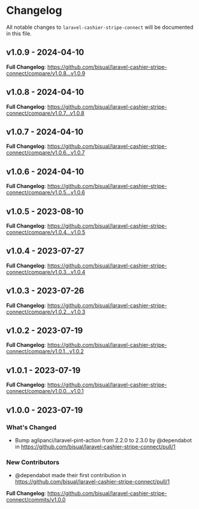 # Changelog

All notable changes to `laravel-cashier-stripe-connect` will be documented in this file.

## v1.0.9 - 2024-04-10

**Full Changelog**: https://github.com/bisual/laravel-cashier-stripe-connect/compare/v1.0.8...v1.0.9

## v1.0.8 - 2024-04-10

**Full Changelog**: https://github.com/bisual/laravel-cashier-stripe-connect/compare/v1.0.7...v1.0.8

## v1.0.7 - 2024-04-10

**Full Changelog**: https://github.com/bisual/laravel-cashier-stripe-connect/compare/v1.0.6...v1.0.7

## v1.0.6 - 2024-04-10

**Full Changelog**: https://github.com/bisual/laravel-cashier-stripe-connect/compare/v1.0.5...v1.0.6

## v1.0.5 - 2023-08-10

**Full Changelog**: https://github.com/bisual/laravel-cashier-stripe-connect/compare/v1.0.4...v1.0.5

## v1.0.4 - 2023-07-27

**Full Changelog**: https://github.com/bisual/laravel-cashier-stripe-connect/compare/v1.0.3...v1.0.4

## v1.0.3 - 2023-07-26

**Full Changelog**: https://github.com/bisual/laravel-cashier-stripe-connect/compare/v1.0.2...v1.0.3

## v1.0.2 - 2023-07-19

**Full Changelog**: https://github.com/bisual/laravel-cashier-stripe-connect/compare/v1.0.1...v1.0.2

## v1.0.1 - 2023-07-19

**Full Changelog**: https://github.com/bisual/laravel-cashier-stripe-connect/compare/v1.0.0...v1.0.1

## v1.0.0 - 2023-07-19

### What's Changed

- Bump aglipanci/laravel-pint-action from 2.2.0 to 2.3.0 by @dependabot in https://github.com/bisual/laravel-cashier-stripe-connect/pull/1

### New Contributors

- @dependabot made their first contribution in https://github.com/bisual/laravel-cashier-stripe-connect/pull/1

**Full Changelog**: https://github.com/bisual/laravel-cashier-stripe-connect/commits/v1.0.0
